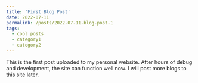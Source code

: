 ```yaml
---
title: 'First Blog Post'
date: 2022-07-11
permalink: /posts/2022-07-11-blog-post-1
tags:
  - cool posts
  - category1
  - category2
---
```


This is the first post uploaded to my personal website. After hours of debug and development, the site can function well now. I will post more blogs to this site later.